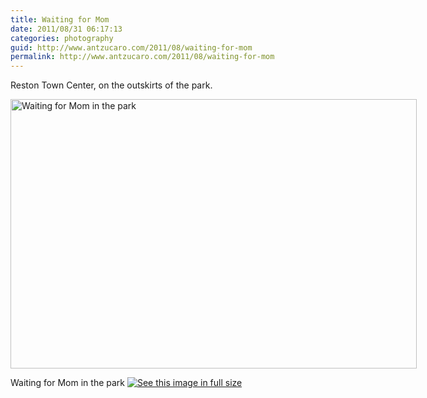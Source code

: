 ```yaml
---
title: Waiting for Mom
date: 2011/08/31 06:17:13
categories: photography
guid: http://www.antzucaro.com/2011/08/waiting-for-mom
permalink: http://www.antzucaro.com/2011/08/waiting-for-mom
---
```

Reston Town Center, on the outskirts of the park.

<div class='wp-caption aligncenter' style='width: 660px; margin-left: auto; margin-right: auto;'>
<img width='650px' height='431px' alt="Waiting for Mom in the park" title='Waiting for Mom in the park' src='http://media.antzucaro.com/uploads/2011/08/27RTC/Reston_008_m.jpg'>
<p class='wp-caption-text'>Waiting for Mom in the park <a href='http://media.antzucaro.com/uploads/2011/08/27RTC/Reston_008_l.jpg'><img alt='See this image in full size' src='http://media.antzucaro.com/static/fs_img.jpg' /></a></p>
</div>
